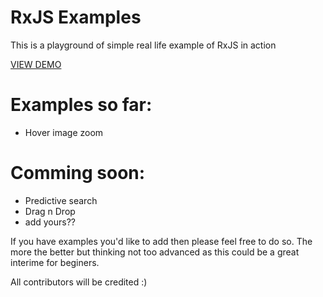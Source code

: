 # RxJS Examples

This is a playground of simple real life example of RxJS in action

[VIEW DEMO](http://cmdv.github.io/rxjs-examples/)

# Examples so far:

* Hover image zoom


# Comming soon:

* Predictive search
* Drag n Drop
* add yours??

If you have examples you'd like to add then please feel free to do so.
The more the better but thinking not too advanced as this could be a great interime for beginers.

All contributors will be credited :)
